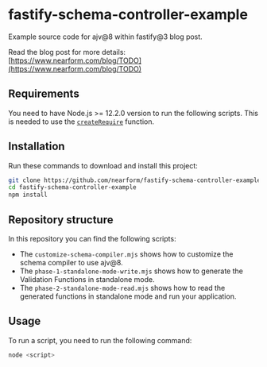 # fastify-schema-controller-example
Example source code for ajv@8 within fastify@3 blog post.

Read the blog post for more details: [https://www.nearform.com/blog/TODO](https://www.nearform.com/blog/TODO)

## Requirements

You need to have Node.js >= 12.2.0 version to run the following scripts.
This is needed to use the [`createRequire`](https://nodejs.org/dist/latest-v16.x/docs/api/module.html#module_module_createrequire_filename) function.


## Installation

Run these commands to download and install this project:

```sh
git clone https://github.com/nearform/fastify-schema-controller-example.git
cd fastify-schema-controller-example
npm install
```


## Repository structure

In this repository you can find the following scripts:

- The `customize-schema-compiler.mjs` shows how to customize the schema compiler to use ajv@8.
- The `phase-1-standalone-mode-write.mjs` shows how to generate the Validation Functions in standalone mode.
- The `phase-2-standalone-mode-read.mjs` shows how to read the generated functions in standalone mode and run your application.


## Usage

To run a script, you need to run the following command:

```sh
node <script>
```
